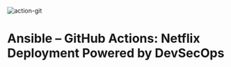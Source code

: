 ![action-git](https://github.com/Eric-Kay/gitHub_Action_Netflix/assets/126447235/7b23854c-5dc7-4d30-8264-1c803aca98c1)

# Ansible – GitHub Actions: Netflix Deployment Powered by DevSecOps
